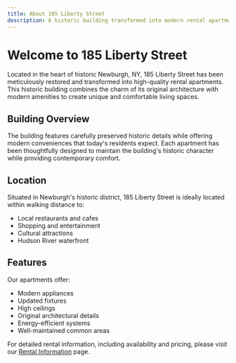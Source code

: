 ```yaml
---
title: About 185 Liberty Street
description: A historic building transformed into modern rental apartments in Newburgh, NY
---
```


# Welcome to 185 Liberty Street

Located in the heart of historic Newburgh, NY, 185 Liberty Street has been meticulously restored and transformed into high-quality rental apartments. This historic building combines the charm of its original architecture with modern amenities to create unique and comfortable living spaces.

## Building Overview

The building features carefully preserved historic details while offering modern conveniences that today's residents expect. Each apartment has been thoughtfully designed to maintain the building's historic character while providing contemporary comfort.

## Location

Situated in Newburgh's historic district, 185 Liberty Street is ideally located within walking distance to:
- Local restaurants and cafes
- Shopping and entertainment
- Cultural attractions
- Hudson River waterfront

## Features

Our apartments offer:
- Modern appliances
- Updated fixtures
- High ceilings
- Original architectural details
- Energy-efficient systems
- Well-maintained common areas

For detailed rental information, including availability and pricing, please visit our [Rental Information](/en/rental-info) page. 